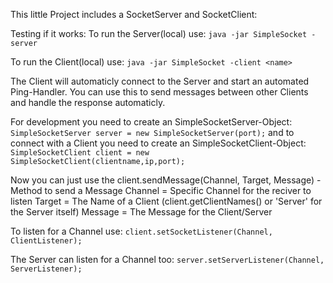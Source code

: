 This little Project includes a SocketServer and SocketClient:

Testing if it works:
  To run the Server(local) use:
  ```java -jar SimpleSocket -server```

  To run the Client(local) use:
  ```java -jar SimpleSocket -client <name>```

The Client will automaticly connect to the Server and start an automated Ping-Handler.
You can use this to send messages between other Clients and handle the response automaticly.

For development you need to create an SimpleSocketServer-Object:
```SimpleSocketServer server = new SimpleSocketServer(port);```
and to connect with a Client you need to create an SimpleSocketClient-Object:
```SimpleSocketClient client = new SimpleSocketClient(clientname,ip,port);```


Now you can just use the client.sendMessage(Channel, Target, Message) - Method to send a Message
Channel = Specific Channel for the reciver to listen
Target  = The Name of a Client (client.getClientNames() or 'Server' for the Server itself)
Message = The Message for the Client/Server

To listen for a Channel use: 
```client.setSocketListener(Channel, ClientListener);```


The Server can listen for a Channel too:
```server.setServerListener(Channel, ServerListener);```
